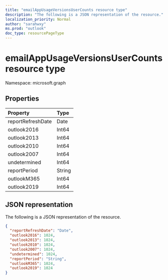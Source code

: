 ```yaml
---
title: "emailAppUsageVersionsUserCounts resource type"
description: "The following is a JSON representation of the resource."
localization_priority: Normal
author: "sarahwxy"
ms.prod: "outlook"
doc_type: resourcePageType
---
```


# emailAppUsageVersionsUserCounts resource type

Namespace: microsoft.graph

## Properties

| Property          | Type   |
| :---------------- | :----- |
| reportRefreshDate | Date   |
| outlook2016       | Int64  |
| outlook2013       | Int64  |
| outlook2010       | Int64  |
| outlook2007       | Int64  |
| undetermined      | Int64  |
| reportPeriod      | String |
| outlookM365       | Int64  |
| outlook2019       | Int64  |

## JSON representation

The following is a JSON representation of the resource.

<!-- {
  "blockType": "resource",
  "@odata.type": "microsoft.graph.emailAppUsageVersionsUserCounts"
} -->

```json
{
  "reportRefreshDate": "Date", 
  "outlook2016": 1024, 
  "outlook2013": 1024, 
  "outlook2010": 1024, 
  "outlook2007": 1024, 
  "undetermined": 1024, 
  "reportPeriod": "String",
  "outlookM365": 1024,
  "outlook2019": 1024
}
```


